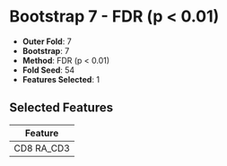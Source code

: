 # Bootstrap 7 - FDR (p < 0.01)

- **Outer Fold**: 7
- **Bootstrap**: 7
- **Method**: FDR (p < 0.01)
- **Fold Seed**: 54
- **Features Selected**: 1

## Selected Features

| Feature |
|---------|
| CD8 RA_CD3 |
